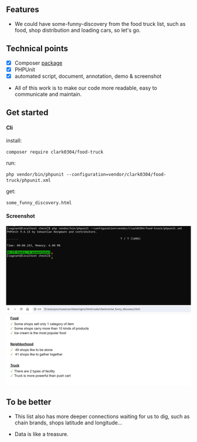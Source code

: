 ## Features

* We could have some-funny-discovery from the food truck list, such as food, shop distribution and loading cars, so let's go.

## Technical points

- [x] Composer [package](https://packagist.org/packages/clark0304/food-truck)
- [x] PHPUnit
- [x] automated script, document, annotation, demo & screenshot

* All of this work is to make our code more readable, easy to communicate and maintain.

## Get started

#### Cli

install:

```shell
composer require clark0304/food-truck
```
run:

```shell
php vendor/bin/phpunit --configuration=vendor/clark0304/food-truck/phpunit.xml
```

get:

```shell
some_funny_discovery.html
```

#### Screenshot

<img src="https://github.com/clark0304/food-truck/blob/main/img/phpunit.jpg">

<img src="https://github.com/clark0304/food-truck/blob/main/img/some_funny_discovery.jpg">

## To be better

* This list also has more deeper connections waiting for us to dig, such as chain brands, shops latitude and longitude...

* Data is like a treasure.
